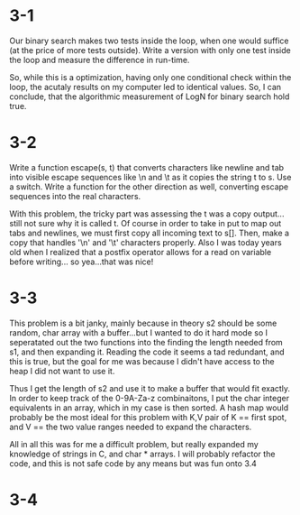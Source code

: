 # 3-1 
Our binary search makes two tests inside the loop, when one would suffice (at 
the price of more tests outside). Write a version with only one test inside the
loop and measure the difference in run-time.

So, while this is a optimization, having only one conditional check within the loop,
the acutaly results on my computer led to identical values. So, I can conclude, that 
the algorithmic measurement of LogN for binary search hold true.

# 3-2
Write a function escape(s, t) that converts characters like newline and tab 
into visible escape sequences like \n and \t as it copies the string t to s. 
Use a switch. Write a function for the other direction as well, converting 
escape sequences into the real characters.

With this problem, the tricky part was assessing the t was a copy output...
still not sure why it is called t. Of course in order to take in put to map out 
tabs and newlines, we must first copy all incoming text to s[]. Then, make a copy 
that handles '\n' and '\t' characters properly. Also I was today years old when 
I realized that a postfix operator allows for a read on variable before writing...
so yea...that was nice!


# 3-3
This problem is a bit janky, mainly because in theory s2 should be some random,
char array with a buffer...but I wanted to do it hard mode so I seperatated out 
the two functions into the finding the length needed from s1, and then expanding 
it. Reading the code it seems a tad redundant, and this is true, but the goal for
me was because I didn't have access to the heap I did not want to use it. 

Thus I get the length of s2 and use it to make a buffer that would fit exactly.
In order to keep track of the 0-9A-Za-z combinaitons, I put the char integer 
equivalents in an array, which in my case is then sorted. A hash map would probably
be the most ideal for this problem with K,V pair of K == first spot, and V == the 
two value ranges needed to expand the characters. 

All in all this was for me a difficult problem, but really expanded my knowledge 
of strings in C, and char * arrays. I will probably refactor the code, and this 
is not safe code by any means but was fun onto 3.4

# 3-4
